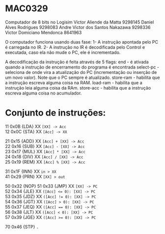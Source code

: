 # MAC0329
Computador de 8 bits no Logisim
Victor Aliende da Matta          9298145
Daniel Alves Rodrigues           9298083
Andre Victor dos Santos Nakazawa 9298336
Victor Domiciano Mendonca        8641963

O computador funciona usando duas fase:
1- A instrução apontada pelo PC é carregada no IR.
2- A instrução no IR é decodificada pelo Control e executada, caso ela não mude 
o PC, ele é incrementado.

A decodificação da instrução é feita através de 5 flags:
end - é ativada quando a instrução de encerramento do programa é encontrada
select-pc - seleciona de onde vira a atualização do PC (incrementação ou inserção
de um novo valor). Note que o PC sempre é atualizado.
store-ram - habilita que a instrução escreva alguma coisa na RAM.
load-ram - habilita que a instrução leia alguma coisa da RAm.
store-acc - habilita que a instrução escreva alguma coisa no acumulador.

# Conjunto de instruções:

11 0x0B {LDA} XX    `[XX] -> Acc`  
12 0x0C {STA} XX    `[Acc] -> XX`  
  
21 0x15 {ADD} XX    `[Acc] + [XX] -> Acc`  
22 0x16 {SUB} XX    `[Acc] - [XX] -> Acc`  
23 0x17 {MUL} XX    `[Acc] * [XX] -> Acc`  
24 0x18 {DIV} XX    `[Acc] / [XX] -> Acc`  
25 0x19 {REM} XX    `[Acc] % [XX] -> Acc`  
  
31 0x1F {INN} XX    `in > XX`  
41 0x29 {PRN} XX    `[XX] > out`  
  
50 0x32 {NOP}
51 0x33 {JMP} XX    `[XX] -> PC`  
52 0x34 {JLE} XX    `([Acc] <= 0): [XX] -> PC`  
53 0x35 {JDZ} XX    `([Acc] != 0): [XX] -> PC`  
54 0x36 {JGT} XX    `([Acc] > 0): [XX] -> PC`  
55 0x37 {JEQ} XX    `([Acc] == 0): [XX] -> PC`  
56 0x38 {JLT} XX    `([Acc] < 0): [XX] -> PC`  
57 0x39 {JGE} XX    `([Acc] >= 0): [XX] -> PC`  
  
70 0x46 {STP}       `.`  

